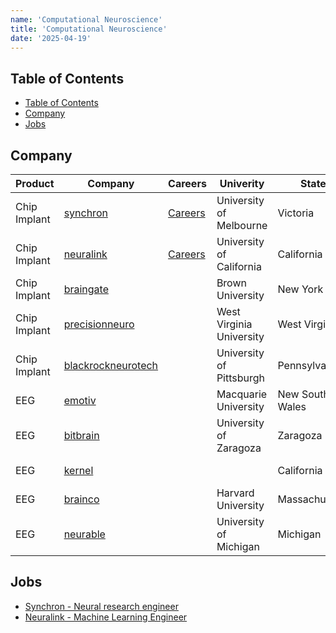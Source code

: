 ```yaml
---
name: 'Computational Neuroscience'
title: 'Computational Neuroscience'
date: '2025-04-19'
---
```


## Table of Contents

- [Table of Contents](#table-of-contents)
- [Company](#company)
- [Jobs](#jobs)

## Company

| Product      | Company                                  | Careers                      | Univerity                | State           | Country       |
| ------------ | ---------------------------------------- | ---------------------------- | ------------------------ | --------------- | ------------- |
| Chip Implant | [synchron](https://synchron.com/)        | [Careers][synchron-careers]  | University of Melbourne  | Victoria        | Australia     |
| Chip Implant | [neuralink](https://neuralink.com/)      | [Careers][neuralink-careers] | University of California | California      | United States |
| Chip Implant | [braingate](https://www.braingate.org/)  |                              | Brown University         | New York        | United States |
| Chip Implant | [precisionneuro][precisionneuro]         |                              | West Virginia University | West Virginia   | United States |
| Chip Implant | [blackrockneurotech][blackrockneurotech] |                              | University of Pittsburgh | Pennsylvania    | United States |
| EEG          | [emotiv](https://www.emotiv.com/)        |                              | Macquarie University     | New South Wales | Australia     |
| EEG          | [bitbrain](https://www.bitbrain.com/)    |                              | University of Zaragoza   | Zaragoza        | Spain         |
| EEG          | [kernel](https://www.kernel.com/)        |                              |                          | California      | United States |
| EEG          | [brainco](https://brainco.tech/)         |                              | Harvard University       | Massachusetts   | United States |
| EEG          | [neurable](https://neurable.com/)        |                              | University of Michigan   | Michigan        | United States |

## Jobs

- [Synchron - Neural research engineer](https://job-boards.greenhouse.io/synchron/jobs/5231485004)
- [Neuralink - Machine Learning Engineer](https://boards.greenhouse.io/neuralink/jobs/5663271003?gh_jid=5663271003&gh_src=c356a2533us)

[blackrockneurotech]: https://blackrockneurotech.com/
[neuralink-careers]: https://neuralink.com/careers/
[precisionneuro]: https://precisionneuro.io/
[synchron-careers]: https://synchron.com/careers
